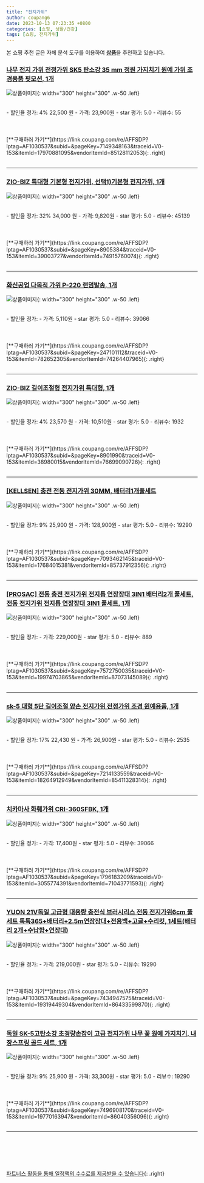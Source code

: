 ```yaml
---
title: "전지가위"
author: coupang6
date: 2023-10-13 07:23:35 +0800
categories: [쇼핑, 생활/건강]
tags: [쇼핑, 전지가위]
---
```


본 쇼핑 추천 글은 자체 분석 도구를 이용하여 [**상품**](https://link.coupang.com/a/bao1ui)을 추천하고 있습니다.

### [나무 전지 가위 전정가위 SK5 탄소강 35 mm 정원 가지치기 원예 가위 조경용품 핏모션, 1개](https://link.coupang.com/re/AFFSDP?lptag=AF1030537&subid=&pageKey=7149348163&traceid=V0-153&itemId=17970881095&vendorItemId=85128112053)

![상품이미지](https://thumbnail9.coupangcdn.com/thumbnails/remote/230x230ex/image/vendor_inventory/492a/2bcf3d361d197ff9e1570f1fcf60847373b0a78f56715b182b0346d6542d.png){: width="300" height="300" .w-50 .left}


<br>
- 할인율 정가: 4%  22,500   원
- 가격: 23,900원
- star 평가: 5.0
- 리뷰수: 55
<br>
<br>
<br>
<br>
[**구매하러 가기**](https://link.coupang.com/re/AFFSDP?lptag=AF1030537&subid=&pageKey=7149348163&traceid=V0-153&itemId=17970881095&vendorItemId=85128112053){: .right}
<br>
<br>

---

### [ZIO-BIZ 특대형 기본형 전지가위, 선택1)기본형 전지가위, 1개](https://link.coupang.com/re/AFFSDP?lptag=AF1030537&subid=&pageKey=8905384&traceid=V0-153&itemId=39003727&vendorItemId=74915760074)

![상품이미지](https://thumbnail6.coupangcdn.com/thumbnails/remote/230x230ex/image/retail/images/2021/04/05/11/2/6d712d62-b42f-466b-b3ce-eac7102b5d36.jpg){: width="300" height="300" .w-50 .left}


<br>
- 할인율 정가: 32%  34,000   원
- 가격: 9,820원
- star 평가: 5.0
- 리뷰수: 45139
<br>
<br>
<br>
<br>
[**구매하러 가기**](https://link.coupang.com/re/AFFSDP?lptag=AF1030537&subid=&pageKey=8905384&traceid=V0-153&itemId=39003727&vendorItemId=74915760074){: .right}
<br>
<br>

---

### [화신공업 다목적 가위 P-220 랜덤발송, 1개](https://link.coupang.com/re/AFFSDP?lptag=AF1030537&subid=&pageKey=247101112&traceid=V0-153&itemId=782652305&vendorItemId=74264407965)

![상품이미지](https://thumbnail7.coupangcdn.com/thumbnails/remote/230x230ex/image/rs_quotation_api/naxqmpxs/1fa7f2352c8743b493e7f21ab1c009ce.jpg){: width="300" height="300" .w-50 .left}


<br>
- 할인율 정가: 
- 가격: 5,110원
- star 평가: 5.0
- 리뷰수: 39066
<br>
<br>
<br>
<br>
[**구매하러 가기**](https://link.coupang.com/re/AFFSDP?lptag=AF1030537&subid=&pageKey=247101112&traceid=V0-153&itemId=782652305&vendorItemId=74264407965){: .right}
<br>
<br>

---

### [ZIO-BIZ 길이조절형 전지가위 특대형, 1개](https://link.coupang.com/re/AFFSDP?lptag=AF1030537&subid=&pageKey=8901990&traceid=V0-153&itemId=38980015&vendorItemId=76699090726)

![상품이미지](https://thumbnail6.coupangcdn.com/thumbnails/remote/230x230ex/image/rs_quotation_api/dub9db9v/b2b7a7cc60164fe2b29695e60f0f1c3e.jpg){: width="300" height="300" .w-50 .left}


<br>
- 할인율 정가: 4%  23,570   원
- 가격: 10,510원
- star 평가: 5.0
- 리뷰수: 1932
<br>
<br>
<br>
<br>
[**구매하러 가기**](https://link.coupang.com/re/AFFSDP?lptag=AF1030537&subid=&pageKey=8901990&traceid=V0-153&itemId=38980015&vendorItemId=76699090726){: .right}
<br>
<br>

---

### [[KELLSEN] 충전 전동 전지가위 30MM, 배터리1개풀세트](https://link.coupang.com/re/AFFSDP?lptag=AF1030537&subid=&pageKey=7093462145&traceid=V0-153&itemId=17684015381&vendorItemId=85737912356)

![상품이미지](https://thumbnail8.coupangcdn.com/thumbnails/remote/230x230ex/image/vendor_inventory/1fe2/4efc7ab455bdff46a41e75f7af32972663a79867ad83bd043b34888f8cab.jpg){: width="300" height="300" .w-50 .left}


<br>
- 할인율 정가: 9%  25,900   원
- 가격: 128,900원
- star 평가: 5.0
- 리뷰수: 19290
<br>
<br>
<br>
<br>
[**구매하러 가기**](https://link.coupang.com/re/AFFSDP?lptag=AF1030537&subid=&pageKey=7093462145&traceid=V0-153&itemId=17684015381&vendorItemId=85737912356){: .right}
<br>
<br>

---

### [[PROSAC] 전동 충전 전지가위 전지톱 연장장대 3IN1 배터리2개 풀세트, 전동 전지가위 전지톱 연장장대 3IN1 풀세트, 1개](https://link.coupang.com/re/AFFSDP?lptag=AF1030537&subid=&pageKey=7572750035&traceid=V0-153&itemId=19974703865&vendorItemId=87073145089)

![상품이미지](https://thumbnail9.coupangcdn.com/thumbnails/remote/230x230ex/image/vendor_inventory/8447/2e3d8d3ecd87638a016940951571d6e33949468ac8e2a75e28807cd00c67.jpg){: width="300" height="300" .w-50 .left}


<br>
- 할인율 정가: 
- 가격: 229,000원
- star 평가: 5.0
- 리뷰수: 889
<br>
<br>
<br>
<br>
[**구매하러 가기**](https://link.coupang.com/re/AFFSDP?lptag=AF1030537&subid=&pageKey=7572750035&traceid=V0-153&itemId=19974703865&vendorItemId=87073145089){: .right}
<br>
<br>

---

### [sk-5 대형 5단 길이조절 양손 전지가위 전정가위 조경 원예용품, 1개](https://link.coupang.com/re/AFFSDP?lptag=AF1030537&subid=&pageKey=7214133559&traceid=V0-153&itemId=18264912949&vendorItemId=85411328314)

![상품이미지](https://thumbnail8.coupangcdn.com/thumbnails/remote/230x230ex/image/vendor_inventory/34a4/391ed1a10d0692a87ced50b8e9ccbab933b4a0aca55a2fd254acbe8509aa.jpg){: width="300" height="300" .w-50 .left}


<br>
- 할인율 정가: 17%  22,430   원
- 가격: 26,900원
- star 평가: 5.0
- 리뷰수: 2535
<br>
<br>
<br>
<br>
[**구매하러 가기**](https://link.coupang.com/re/AFFSDP?lptag=AF1030537&subid=&pageKey=7214133559&traceid=V0-153&itemId=18264912949&vendorItemId=85411328314){: .right}
<br>
<br>

---

### [치카마사 화훼가위 CRI-360SFBK, 1개](https://link.coupang.com/re/AFFSDP?lptag=AF1030537&subid=&pageKey=1796183209&traceid=V0-153&itemId=3055774391&vendorItemId=71043771593)

![상품이미지](https://thumbnail10.coupangcdn.com/thumbnails/remote/230x230ex/image/retail/images/2020/07/08/11/8/1cad753d-c245-45e6-8ff3-6374514a8df9.jpg){: width="300" height="300" .w-50 .left}


<br>
- 할인율 정가: 
- 가격: 17,400원
- star 평가: 5.0
- 리뷰수: 39066
<br>
<br>
<br>
<br>
[**구매하러 가기**](https://link.coupang.com/re/AFFSDP?lptag=AF1030537&subid=&pageKey=1796183209&traceid=V0-153&itemId=3055774391&vendorItemId=71043771593){: .right}
<br>
<br>

---

### [YUON 21V독일 고급형 대용량 충전식 브러시리스 전동 전지가위6cm 풀세트 톡톡365+배터리+2.5m연장장대+전용백+고글+수리킷, 1세트(배터리 2개+수납함+연장대)](https://link.coupang.com/re/AFFSDP?lptag=AF1030537&subid=&pageKey=7434947575&traceid=V0-153&itemId=19319449304&vendorItemId=86433599870)

![상품이미지](https://thumbnail9.coupangcdn.com/thumbnails/remote/230x230ex/image/vendor_inventory/59e2/c2a3b95dbb4d7af0a7d0a805366caada16f545a77a1d2ea2c6db7af5880a.jpg){: width="300" height="300" .w-50 .left}


<br>
- 할인율 정가: 
- 가격: 219,000원
- star 평가: 5.0
- 리뷰수: 19290
<br>
<br>
<br>
<br>
[**구매하러 가기**](https://link.coupang.com/re/AFFSDP?lptag=AF1030537&subid=&pageKey=7434947575&traceid=V0-153&itemId=19319449304&vendorItemId=86433599870){: .right}
<br>
<br>

---

### [독일 SK-5고탄소강 초경량손잡이 고급 전지가위 나무 꽃 원예 가지치기, 내장스프링 골드 세트, 1개](https://link.coupang.com/re/AFFSDP?lptag=AF1030537&subid=&pageKey=7496908170&traceid=V0-153&itemId=19770163947&vendorItemId=86040356096)

![상품이미지](https://thumbnail10.coupangcdn.com/thumbnails/remote/230x230ex/image/vendor_inventory/8b70/7ccc2432dbb77b68116419fbd7e9cf487955c1ede9212cb3bc87bab14dcb.jpg){: width="300" height="300" .w-50 .left}


<br>
- 할인율 정가: 9%  25,900   원
- 가격: 33,300원
- star 평가: 5.0
- 리뷰수: 19290
<br>
<br>
<br>
<br>
[**구매하러 가기**](https://link.coupang.com/re/AFFSDP?lptag=AF1030537&subid=&pageKey=7496908170&traceid=V0-153&itemId=19770163947&vendorItemId=86040356096){: .right}
<br>
<br>

---
<br><br><br><br><br> [파트너스 활동을 통해 일정액의 수수료를 제공받을 수 있습니다](https://link.coupang.com/a/bao1ui){: .right}